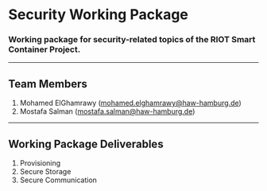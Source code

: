 # Security Working Package
### Working package for security-related topics of the RIOT Smart Container Project.
---
## Team Members
1. Mohamed ElGhamrawy (mohamed.elghamrawy@haw-hamburg.de)
2. Mostafa Salman (mostafa.salman@haw-hamburg.de)

---

## Working Package Deliverables
1. Provisioning
2. Secure Storage
3. Secure Communication


